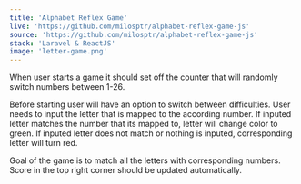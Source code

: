 ```yaml
---
title: 'Alphabet Reflex Game'
live: 'https://github.com/milosptr/alphabet-reflex-game-js'
source: 'https://github.com/milosptr/alphabet-reflex-game-js'
stack: 'Laravel & ReactJS'
image: 'letter-game.png'
---
```


When user starts a game it should set off the counter that will randomly switch numbers between 1-26. 

Before starting user will have an option to switch between difficulties. User needs to input the letter that is mapped to the according number. If inputed letter matches the number that its mapped to, letter will change color to green. If inputed letter does not match or nothing is inputed, corresponding letter will turn red.  

Goal of the game is to match all the letters with corresponding numbers. Score in the top right corner should be updated automatically. 


